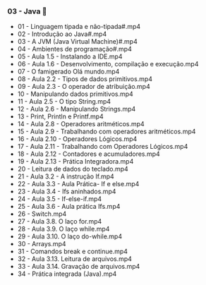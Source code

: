 ### 03 - Java :blue_book:

- 01 - Linguagem tipada e não-tipada#.mp4
- 02 - Introdução ao Java#.mp4
- 03 - A JVM (Java Virtual Machine)#.mp4
- 04 - Ambientes de programação#.mp4
- 05 - Aula 1.5 - Instalando a IDE.mp4
- 06 - Aula 1.6 - Desenvolvimento, compilação e execução.mp4
- 07 - O famigerado Olá mundo.mp4
- 08 - Aula 2.2 - Tipos de dados primitivos.mp4
- 09 - Aula 2.3 - O operador de atribuição.mp4
- 10 - Manipulando dados primitivos.mp4
- 11 - Aula 2.5 - O tipo String.mp4
- 12 - Aula 2.6 - Manipulando Strings.mp4
- 13 - Print, Println e Printf.mp4
- 14 - Aula 2.8 - Operadores aritméticos.mp4
- 15 - Aula 2.9 - Trabalhando com operadores aritméticos.mp4
- 16 - Aula 2.10 - Operadores Lógicos.mp4
- 17 - Aula 2.11 - Trabalhando com Operadores Lógicos.mp4
- 18 - Aula 2.12 - Contadores e acumuladores.mp4
- 19 - Aula 2.13 - Prática Integradora.mp4
- 20 - Leitura de dados do teclado.mp4
- 21 - Aula 3.2 - A instrução If.mp4
- 22 - Aula 3.3 - Aula Prática- If e else.mp4
- 23 - Aula 3.4 - Ifs aninhados.mp4
- 24 - Aula 3.5 - If-else-if.mp4
- 25 - Aula 3.6 - Aula prática Ifs.mp4
- 26 - Switch.mp4
- 27 - Aula 3.8. O laço for.mp4
- 28 - Aula 3.9. O laço while.mp4
- 29 - Aula 3.10. O laço do-while.mp4
- 30 - Arrays.mp4
- 31 - Comandos break e continue.mp4
- 32 - Aula 3.13. Leitura de arquivos.mp4
- 33 - Aula 3.14. Gravação de arquivos.mp4
- 34 - Prática integrada (Java).mp4

